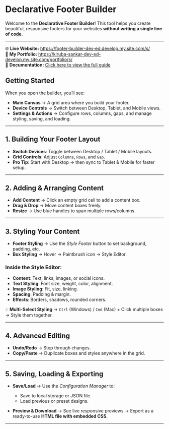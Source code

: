 # Declarative Footer Builder

Welcome to the **Declarative Footer Builder**! 
This tool helps you create beautiful, responsive footers for your websites **without writing a single line of code**.

---
🌐 **Live Website:**  <a href="https://footer-builder-dev-ed.develop.my.site.com/s/" target="_blank">https://footer-builder-dev-ed.develop.my.site.com/s/</a>  
💼 **My Portfolio:** <a href="https://kiruba-sankar-dev-ed.develop.my.site.com/portfolio/s/" target="_blank">https://kiruba-sankar-dev-ed-develop.my.site.com/portfolio/s/</a>  
📖 **Documentation:** <a href="https://docs.google.com/document/d/1wkJN5gZ4MVYL5RHanm1PcAsG5LoIeTS2SVG0ANP9N1A/edit?tab=t.0" target="_blank">Click here to view the full guide</a>  


## Getting Started

When you open the builder, you’ll see:

* **Main Canvas** → A grid area where you build your footer.
* **Device Controls** → Switch between Desktop, Tablet, and Mobile views.
* **Settings & Actions** → Configure rows, columns, gaps, and manage styling, saving, and loading.

---

## 1. Building Your Footer Layout

* **Switch Devices**: Toggle between Desktop / Tablet / Mobile layouts.
* **Grid Controls**: Adjust `Columns`, `Rows`, and `Gap`.
* **Pro Tip**: Start with Desktop → then sync to Tablet & Mobile for faster setup.

---

##  2. Adding & Arranging Content

* **Add Content** → Click an empty grid cell to add a content box.
* **Drag & Drop** → Move content boxes freely.
* **Resize** → Use blue handles to span multiple rows/columns.

---

## 3. Styling Your Content

* **Footer Styling** → Use the *Style Footer* button to set background, padding, etc.
* **Box Styling** → Hover → Paintbrush icon → Style Editor.

### Inside the Style Editor:

* **Content**: Text, links, images, or social icons.
* **Text Styling**: Font size, weight, color, alignment.
* **Image Styling**: Fit, size, linking.
* **Spacing**: Padding & margin.
* **Effects**: Borders, shadows, rounded corners.

💡 **Multi-Select Styling** → `Ctrl` (Windows) / `Cmd` (Mac) + Click multiple boxes → Style them together.

---

## 4. Advanced Editing

* **Undo/Redo** → Step through changes.
* **Copy/Paste** → Duplicate boxes and styles anywhere in the grid.

---

## 5. Saving, Loading & Exporting

* **Save/Load** → Use the *Configuration Manager* to:

  * Save to local storage or JSON file.
  * Load previous or preset designs.
* **Preview & Download** → See live responsive previews → Export as a ready-to-use **HTML file with embedded CSS**.

---

